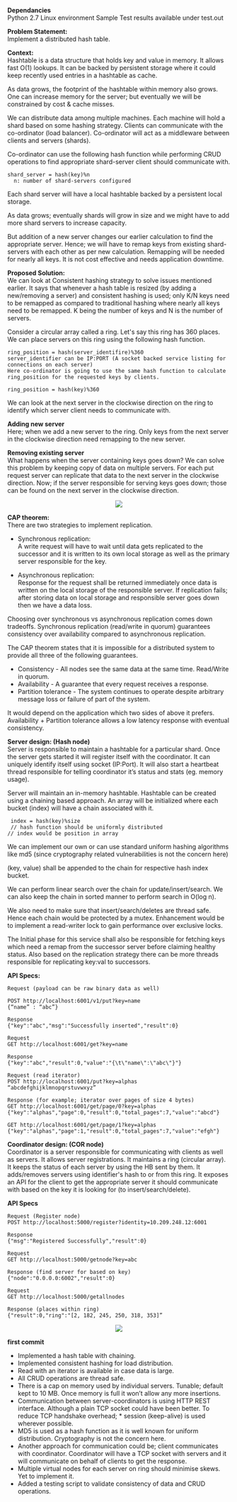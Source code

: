 **Dependancies** <br />
Python 2.7 Linux environment
Sample Test results available under test.out

**Problem Statement:** <br />
Implement a distributed hash table. 

**Context:**  <br />
Hashtable is a data structure that holds key and value in memory. It allows fast O(1) lookups. It can be backed by persistent storage where it could keep recently used entries in a hashtable as cache. 

As data grows, the footprint of the hashtable within memory also grows. One can increase memory for the server; but eventually we will be constrained by cost & cache misses. 

We can distribute data among multiple machines. Each machine will hold a shard based on some hashing strategy. Clients can communicate with the co-ordinator (load balancer). Co-ordinator will act as a middleware between clients and servers (shards). 

Co-ordinator can use the following hash function while performing CRUD operations to find appropriate shard-server client should communicate with.  
```
shard_server = hash(key)%n
  n: number of shard-servers configured
```
Each shard server will have a local hashtable backed by a persistent local storage. 

As data grows; eventually shards will grow in size and we might have to add more shard servers to increase capacity.

But addition of a new server changes our earlier calculation to find the appropriate server. Hence; we will have to remap keys from existing shard-servers with each other as per new calculation. Remapping will be needed for nearly all keys. It is not cost effective and needs application downtime. 

**Proposed Solution:**  <br />
We can look at Consistent hashing strategy to solve issues mentioned earlier.
It says that whenever a hash table is resized (by adding a new/removing a server) and consistent hashing is used; only K/N keys need to be remapped as compared to traditional hashing where nearly all keys need to be remapped. K being the number of keys and N is the number of servers.  

Consider a circular array called a ring. Let's say this ring has 360 places. 
We can place servers on this ring using the following hash function.
```
ring_position = hash(server_identifire)%360
server_identifier can be IP:PORT (A socket backed service listing for connections on each server) 
Here co-ordinator is going to use the same hash function to calculate ring_position for the requested keys by clients. 
```
```
ring_position = hash(key)%360
```
We can look at the next server in the clockwise direction on the ring to identify which server client needs to communicate with. 

**Adding new server**  <br />
Here; when we add a new server to the ring. Only keys from the next server in the clockwise direction need remapping to the new server. 

**Removing existing server**  <br />
What happens when the server containing keys goes down? We can solve this problem by keeping copy of data on multiple servers. For each put request server can replicate that data to the next server in the clockwise direction. Now; if the server responsible for serving keys goes down; those can be found on the next server in the clockwise direction. 

<div style="text-align:center"><img src="./images/DHT_RING.png" /></div>

**CAP theorem:**  <br />
There are two strategies to implement replication. 

* Synchronous replication: <br /> 
A write request will have to wait until data gets replicated to the successor and it is written to its own local storage as well as the primary server responsible for the key. 

* Asynchronous replication: <br /> 
Response for the request shall be returned immediately once data is written on the local storage of the responsible server. If replication fails; after storing data on local storage and responsible server goes down then we have a data loss. 

Choosing over synchronous vs asynchronous replication comes down tradeoffs. Synchronous replication (read/write in quorum) guarantees consistency over availability compared to asynchronous replication. 

The CAP theorem states that it is impossible for a distributed system to provide all three of the following guarantees. 

* Consistency - All nodes see the same data at the same time. Read/Write in quorum.   <br />
* Availability - A guarantee that every request receives a response.  <br />
* Partition tolerance - The system continues to operate despite arbitrary message loss or failure of part of the system.   <br />

It would depend on the application which two sides of above it prefers. Availability + Partition tolerance allows a low latency response with eventual consistency. 


**Server design: (Hash node)**  <br />
Server is responsible to maintain a hashtable for a particular shard. Once the server gets started it will register itself with the coordinator. It can uniquely identify itself using socket (IP:Port). It will also start a heartbeat thread responsible for telling coordinator it’s status and stats (eg. memory usage). 

Server will maintain an in-memory hashtable. 
Hashtable can be created using a chaining based approach. An array will be initialized where each bucket (index) will have a chain associated with it. 
```
 index = hash(key)%size
 // hash function should be uniformly distributed 
// index would be position in array
```
We can implement our own or can use standard uniform hashing algorithms like md5 (since cryptography related vulnerabilities is not the concern here) 

(key, value) shall be appended to the chain for respective hash index bucket. 

We can perform linear search over the chain for update/insert/search. We can also keep the chain in sorted manner to perform search in O(log n).

We also need to make sure that insert/search/deletes are thread safe. Hence each chain would be protected by a mutex. Enhancement would be to implement a read-writer lock to gain performance over exclusive locks.

The Initial phase for this service shall also be responsible for fetching keys which need a remap from the successor server before claiming healthy status. Also based on the replication strategy there can be more threads responsible for replicating key:val to successors. 

**API Specs:** <br />
```
Request (payload can be raw binary data as well)

POST http://localhost:6001/v1/put?key=name
{“name” : “abc”}

Response
{"key":"abc","msg":"Successfully inserted","result":0}
```
```
Request
GET http://localhost:6001/get?key=name

Response
{"key":"abc","result":0,"value":"{\t\"name\":\"abc\"}"}
```
```
Request (read iterator)
POST http://localhost:6001/put?key=alphas
“abcdefghijklmnopqrstuvwxyz” 

Response (for example; iterator over pages of size 4 bytes)
GET http://localhost:6001/get/page/0?key=alphas
{"key":"alphas","page":0,"result":0,"total_pages":7,"value":"abcd"}

GET http://localhost:6001/get/page/1?key=alphas
{"key":"alphas","page":1,"result":0,"total_pages":7,"value":"efgh"}
```
**Coordinator design: (COR node)** <br />
Coordinator is a server responsible for communicating with clients as well as servers. It allows server registrations. It maintains a ring (circular array). It keeps the status of each server by using the HB sent by them. It adds/removes servers using identifier's hash to or from this ring. 
It exposes an API for the client to get the appropriate server it should communicate with based on the key it is looking for (to insert/search/delete). 

**API Specs**
```
Request (Register node)
POST http://localhost:5000/register?identity=10.209.248.12:6001

Response
{"msg":"Registered Successfully","result":0}
```
```
Request
GET http://localhost:5000/getnode?key=abc

Response (find server for based on key)
{"node":"0.0.0.0:6002","result":0}
```
```
Request
GET http://localhost:5000/getallnodes

Response (places within ring)
{"result":0,"ring":"[2, 182, 245, 250, 318, 353]”
```
<div style="text-align:center"><img src="./images/DHT_FLOW.png" /></div>

**first commit**
* Implemented a hash table with chaining.
* Implemented consistent hashing for load distribution. 
* Read with an iterator is available in case data is large. 
* All CRUD operations are thread safe. 
* There is a cap on memory used by individual servers. Tunable; default kept to 10 MB. Once memory is full it won’t allow any more insertions. 
* Communication between server-coordinators is using HTTP REST interface. Although a plain TCP socket could have been better. To reduce TCP handshake overhead; * session (keep-alive) is used wherever possible. 
* MD5 is used as a hash function as it is well known for uniform distribution. Cryptography is not the concern here. 
* Another approach for communication could be; client communicates with coordinator. Coordinator will have a TCP socket with servers and it will communicate on behalf of clients to get the response. 
* Multiple virtual nodes for each server on ring should minimise skews. Yet to implement it. 
* Added a testing script to validate consistency of data and CRUD operations. 



